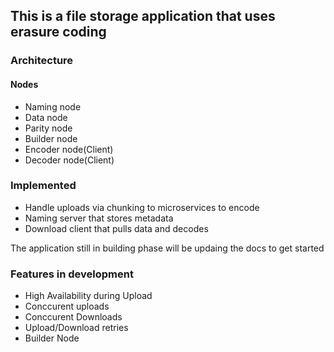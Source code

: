 ## This is a file storage application that uses erasure coding

### Architecture

#### Nodes
- Naming node
- Data node
- Parity node
- Builder node
- Encoder node(Client)
- Decoder node(Client)



### Implemented
- Handle uploads via chunking to microservices to encode
- Naming server that stores metadata
- Download client that pulls data and decodes

The application still in building phase will be updaing the docs to get started

### Features in development
- High Availability during Upload
- Conccurent uploads
- Conccurent Downloads
- Upload/Download retries
- Builder Node